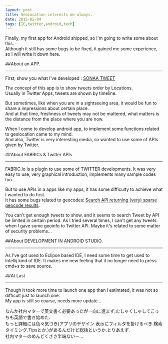 ```yaml
---
layout: post
title: GeoLocation interests me always.
date: 2015-05-04
tags: [IE,twitter,android,tech]
---
```


Finally, my first app for Android shipped, so I'm going to write some about this.  
Although it still has some bugs to be fixed, it gained me some experience, so I will write it down here.  
  
##About an APP.  
***

First, show you what I've developed : [SONAA TWEET](https://play.google.com/store/apps/details?id=com.sonaatweet.koya.sonaa)
  
The concept of this app is to show tweets order by Locations.  
Usually in Twitter Apps, tweets are shown by timeline.  
  
But sometimes, like when you are in a sightseeing area, it would be fun to share a impressions about certain place.  
And at that time, freshness of tweets may not be mattered, what matters is the distance from the place where you are now.
  
When I come to develop android app, to implement some functions related to geolocation came to my mind.  
And also, Twitter is very interesting media, so wanted to use some of APIs given by Twitter. 
    

##About FABRICs & Twitter APIs
***  
FABRIC.io is a plugin to use some of TWITTER developments. 
It was very easy to use, very graphical introduction, implements many sample codes too. 
  
But to use APIs in a apps like my apps, it has some difficulty to achieve what I wanted to do first.  
It has some bugs related to geocodes: [Search API returning (very) sparse geocode results](https://twittercommunity.com/t/search-api-returning-very-sparse-geocode-results/27998).  
  
You can't get enough tweets to show, and it seems to search Tweet by API be limited in certain period.
As I tried several times, I can't get any tweets when I gave some geoinfo to Twitter API.
Maybe it's related to some matter of security problems...

##About DEVELOPMENT IN ANDROID STUDIO.
***  
As I've got used to Eclipse based IDE, I need some time to get used to Intellij kind of IDE.
It makes me new feeling that it no longer need to press cmd+s to save source.  
  
##At Last  
***
    
Though it took more time to launch one app than I estimated, it was not so difficult just to launch one.  
My app is still so coarse, needs more update...  
  
  
なんか社内マターで英文書く必要あったが一向に進まず,むしゃくしゃしてこっちも英語で書き始めた.  
もっと詳細には色々気づき(アプリのデザイン.表示にフィルタを掛けるべき.検索タイミング.Tipsとか.)があるんだけど総括というか.とりあえず.  
社内マターのめんどくささ半端ないー...  
